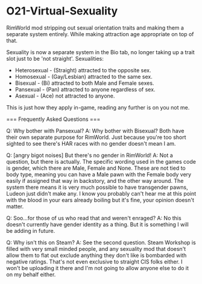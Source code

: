 # O21-Virtual-Sexuality
RimWorld mod stripping out sexual orientation traits and making them a separate system entirely. While making attraction age appropriate on top of that.

Sexuality is now a separate system in the Bio tab, no longer taking up a trait slot just to be 'not straight'.
Sexualities:
- Heterosexual - (Straight) attracted to the opposite sex.
- Homosexual - (Gay/Lesbian) attracted to the same sex.
- Bisexual - (Bi) attracted to both Male and Female sexes.
- Pansexual - (Pan) attracted to anyone regardless of sex.
- Asexual - (Ace) not attracted to anyone.

This is just how they apply in-game, reading any further is on you not me.

=== Frequently Asked Questions ===

Q: Why bother with Pansexual?
A: Why bother with Bisexual? Both have their own separate purpose for RimWorld. Just because you're too short sighted to see there's HAR races with no gender doesn't mean I am.

Q: [angry bigot noises] But there's no gender in RimWorld!
A: Not a question, but there is actually. The specific wording used in the games code is gender, which there are Male, Female and None. These are not tied to body type, meaning you can have a Male pawn with the Female body very easily if assigned that way in backstory, and the other way around. The system there means it is very much possible to have transgender pawns, Ludeon just didn't make any. I know you probably can't hear me at this point with the blood in your ears already boiling but it's fine, your opinion doesn't matter.

Q: Soo...for those of us who read that and weren't enraged?
A: No this doesn't currently have gender identity as a thing. But it is something I will be adding in future.

Q: Why isn't this on Steam?
A: See the second question. Steam Workshop is filled with very small minded people, and any sexuality mod that doesn't allow them to flat out exclude anything they don't like is bombarded with negative ratings. That's not even exclusive to straight CIS folks either. I won't be uploading it there and I'm not going to allow anyone else to do it on my behalf either.
